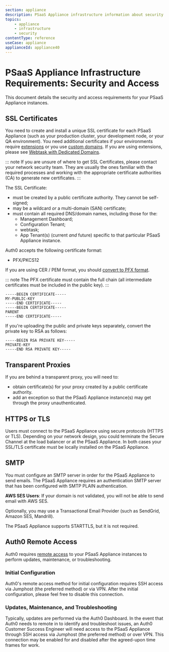 ```yaml
---
section: appliance
description: PSaaS Appliance infrastructure information about security
topics:
    - appliance
    - infrastructure
    - security
contentType: reference
useCase: appliance
applianceId: appliance40
---
```


# PSaaS Appliance Infrastructure Requirements: Security and Access

 This document details the security and access requirements for your PSaaS Appliance instances.

 ## SSL Certificates

You need to create and install a unique SSL certificate for each PSaaS Appliance (such as your production cluster, your development node, or your QA environment). You need additional certificates if your environments require [extensions](/extensions) or you use [custom domains](/appliance/custom-domains). If you are using extensions, please see [Webtask with Dedicated Domains](/appliance/webtasks/dedicated-domains). 

 ::: note
   If you are unsure of where to get SSL Certificates, please contact your network security team. They are usually the ones familiar with the required processes and working with the appropriate certificate authorities (CA) to generate new certificates.
 :::

The SSL Certificate:

* must be created by a public certificate authority. They cannot be self-signed;
* may be a wildcard *or* a multi-domain (SAN) certificate;
* must contain all required DNS/domain names, including those for the:
    * Management Dashboard;
    * Configuration Tenant;
    * webtask;
    * App Tenant(s) (current *and* future) specific to that particular PSaaS Appliance instance.

Auth0 accepts the following certificate format:

* PFX/PKCS12

If you are using CER / PEM format, you should [convert to PFX format](http://stackoverflow.com/questions/2957742/how-to-convert-pkcs8-formatted-pem-private-key-to-the-traditional-format).

::: note
  The PFX certificate must contain the full chain (all intermediate certificates must be included in the public key).
:::

```text
-----BEGIN CERTIFICATE-----
MY-PUBLIC-KEY
-----END CERTIFICATE-----
-----BEGIN CERTIFICATE-----
PARENT
-----END CERTIFICATE-----
```

If you're uploading the public and private keys separately, convert the private key to RSA as follows:

```text
-----BEGIN RSA PRIVATE KEY-----
PRIVATE-KEY
-----END RSA PRIVATE KEY-----
```

## Transparent Proxies

If you are behind a transparent proxy, you will need to:

* obtain certificate(s) for your proxy created by a public certificate authority.
* add an exception so that the PSaaS Appliance instance(s) may get through the proxy unauthenticated.

## HTTPS or TLS

Users must connect to the PSaaS Appliance using secure protocols (HTTPS or TLS). Depending on your network design, you could terminate the Secure Channel at the load balancer or at the PSaaS Appliance. In both cases your SSL/TLS certificate must be locally installed on the PSaaS Appliance.

## SMTP

You must configure an SMTP server in order for the PSaaS Appliance to send emails. The PSaaS Appliance requires an authentication SMTP server that has been configured with SMTP PLAIN authentication.

**AWS SES Users**: If your domain is not validated, you will not be able to send email with AWS SES.

Optionally, you may use a Transactional Email Provider (such as SendGrid, Amazon SES, Mandrill).

The PSaaS Appliance supports STARTTLS, but it is not required.

## Auth0 Remote Access

Auth0 requires [remote access](/appliance/remote-access-options) to your PSaaS Appliance instances to perform updates, maintenance, or troubleshooting.

### Initial Configuration

Auth0's remote access method for initial configuration requires SSH access via Jumphost (the preferred method) or via VPN. After the initial configuration, please feel free to disable this connection. 

### Updates, Maintenance, and Troubleshooting

Typically, updates are performed via the Auth0 Dashboard. In the event that Auth0 needs to remote in to identify and troubleshoot issues, an Auth0 Customer Success Engineer will need access to the PSaaS Appliance through SSH access via Jumphost (the preferred method) or over VPN. This connection may be enabled for and disabled after the agreed-upon time frames for work.
